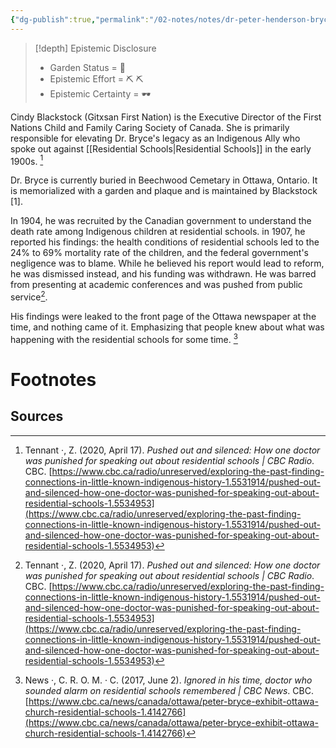 ```yaml
---
{"dg-publish":true,"permalink":"/02-notes/notes/dr-peter-henderson-bryce/","tags":["Note"],"created":"2024-07-02T16:11:11.833-03:00","updated":"2024-07-02T16:13:40.822-03:00"}
---
```


>[!depth] Epistemic Disclosure
>- Garden Status =  🌿
>- Epistemic Effort =  ⛏️ ⛏️
>- Epistemic Certainty =  🕶️

Cindy Blackstock (Gitxsan First Nation) is the Executive Director of the First Nations Child and Family Caring Society of Canada. She is primarily responsible for elevating Dr. Bryce's legacy as an Indigenous Ally who spoke out against [[Residential Schools\|Residential Schools]] in the early 1900s. [^1]

Dr. Bryce is currently buried in Beechwood Cemetary in Ottawa, Ontario. It is memorialized with a garden and plaque and is maintained by Blackstock [1]. 

In 1904, he was recruited by the Canadian government to understand the death rate among Indigenous children at residential schools. in 1907, he reported his findings: the health conditions of residential schools led to the 24% to 69% mortality rate of the children, and the federal government's negligence was to blame. While he believed his report would lead to reform, he was dismissed instead, and his funding was withdrawn. He was barred from presenting at academic conferences and was pushed from public service[^1]. 

His findings were leaked to the front page of the Ottawa newspaper at the time, and nothing came of it. Emphasizing that people knew about what was happening with the residential schools for some time. [^2]

# Footnotes

## Sources
[^1]: Tennant ·, Z. (2020, April 17). _Pushed out and silenced: How one doctor was punished for speaking out about residential schools | CBC Radio_. CBC. [https://www.cbc.ca/radio/unreserved/exploring-the-past-finding-connections-in-little-known-indigenous-history-1.5531914/pushed-out-and-silenced-how-one-doctor-was-punished-for-speaking-out-about-residential-schools-1.5534953](https://www.cbc.ca/radio/unreserved/exploring-the-past-finding-connections-in-little-known-indigenous-history-1.5531914/pushed-out-and-silenced-how-one-doctor-was-punished-for-speaking-out-about-residential-schools-1.5534953)
[^2]:News ·, C. R. O. M. · C. (2017, June 2). _Ignored in his time, doctor who sounded alarm on residential schools remembered | CBC News_. CBC. [https://www.cbc.ca/news/canada/ottawa/peter-bryce-exhibit-ottawa-church-residential-schools-1.4142766](https://www.cbc.ca/news/canada/ottawa/peter-bryce-exhibit-ottawa-church-residential-schools-1.4142766)
